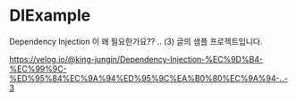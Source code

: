 # DIExample

Dependency Injection 이 왜 필요한가요?? .. (3) 글의 샘플 프로젝트입니다.

https://velog.io/@king-jungin/Dependency-Injection-%EC%9D%B4-%EC%99%9C-%ED%95%84%EC%9A%94%ED%95%9C%EA%B0%80%EC%9A%94-..-3
